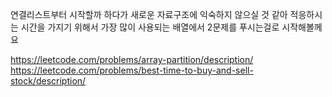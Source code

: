 연결리스트부터 시작할까 하다가 새로운 자료구조에 익숙하지 않으실 것 같아 적응하시는 시간을 가지기 위해서 가장 많이 사용되는 배열에서 2문제를 푸시는걸로 시작해볼께요

https://leetcode.com/problems/array-partition/description/
https://leetcode.com/problems/best-time-to-buy-and-sell-stock/description/